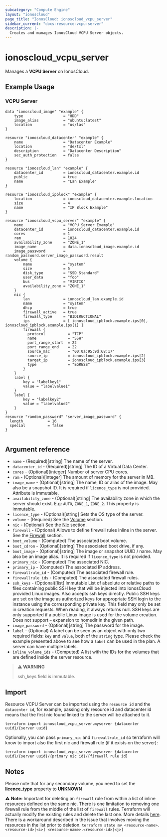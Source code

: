 ```yaml
---
subcategory: "Compute Engine"
layout: "ionoscloud"
page_title: "IonosCloud: ionoscloud_vcpu_server"
sidebar_current: "docs-resource-vcpu-server"
description: |-
  Creates and manages IonosCloud VCPU Server objects.
---
```


# ionoscloud_vcpu_server

Manages a **VCPU Server** on IonosCloud.

## Example Usage

### VCPU Server

```hcl
data "ionoscloud_image" "example" {
    type                  = "HDD"
    image_alias           = "ubuntu:latest"
    location              = "us/las"
}

resource "ionoscloud_datacenter" "example" {
    name                  = "Datacenter Example"
    location              = "de/txl"
    description           = "Datacenter Description"
    sec_auth_protection   = false
}

resource "ionoscloud_lan" "example" {
    datacenter_id         = ionoscloud_datacenter.example.id
    public                = true
    name                  = "Lan Example"
}

resource "ionoscloud_ipblock" "example" {
    location              = ionoscloud_datacenter.example.location
    size                  = 4
    name                  = "IP Block Example"
}

resource "ionoscloud_vcpu_server" "example" {
    name                  = "VCPU Server Example"
    datacenter_id         = ionoscloud_datacenter.example.id
    cores                 = 1
    ram                   = 1024
    availability_zone     = "ZONE_1"
    image_name            = data.ionoscloud_image.example.id
    image_password        = random_password.server_image_password.result
    volume {
        name              = "system"
        size              = 5
        disk_type         = "SSD Standard"
        user_data         = "foo"
        bus               = "VIRTIO"
        availability_zone = "ZONE_1"
    }
    nic {
        lan               = ionoscloud_lan.example.id
        name              = "system"
        dhcp              = true
        firewall_active   = true
        firewall_type     = "BIDIRECTIONAL"
        ips               = [ ionoscloud_ipblock.example.ips[0], ionoscloud_ipblock.example.ips[1] ]
        firewall {
          protocol          = "TCP"
          name              = "SSH"
          port_range_start  = 22
          port_range_end    = 22
          source_mac        = "00:0a:95:9d:68:17"
          source_ip         = ionoscloud_ipblock.example.ips[2]
          target_ip         = ionoscloud_ipblock.example.ips[3]
          type              = "EGRESS" 
        }
    }
    label {
        key = "labelkey1"
        value = "labelvalue1"
    }
    label {
        key = "labelkey2"
        value = "labelvalue2"
    }
}
resource "random_password" "server_image_password" {
  length           = 16
  special          = false
}
                  
```

## Argument reference

- `name` - (Required)[string] The name of the server.
- `datacenter_id` - (Required)[string] The ID of a Virtual Data Center.
- `cores` - (Optional)[integer] Number of server CPU cores.
- `ram` - (Optional)[integer] The amount of memory for the server in MB.
- `image_name` - (Optional)[string] The name, ID or alias of the image. May also be a snapshot ID. It is required if `licence_type` is not provided. Attribute is immutable.
- `availability_zone` - (Optional)[string] The availability zone in which the server should exist. E.g: `AUTO`, `ZONE_1`, `ZONE_2`. This property is immutable.
- `licence_type` - (Optional)[string] Sets the OS type of the server.
- `volume` - (Required) See the [Volume](volume.md) section.
- `nic` - (Optional) See the [Nic](nic.md) section.
- `firewall` - (Optional) Allows to define firewall rules inline in the server. See the [Firewall](firewall.md) section.
- `boot_volume` - (Computed) The associated boot volume.
- `boot_cdrom` - (Optional)[string] The associated boot drive, if any.
- `boot_image` - (Optional)[string] The image or snapshot UUID / name. May also be an image alias. It is required if `licence_type` is not provided.
- `primary_nic` - (Computed) The associated NIC.
- `primary_ip` - (Computed) The associated IP address.
- `firewallrule_id` - (Computed) The associated firewall rule.
- `firewallrule_ids` - (Computed) The associated firewall rules.
- `ssh_keys` - (Optional)[list] Immutable List of absolute or relative paths to files containing public SSH key that will be injected into IonosCloud provided Linux images. Also accepts ssh keys directly. Public SSH keys are set on the image as authorized keys for appropriate SSH login to the instance using the corresponding private key. This field may only be set in creation requests. When reading, it always returns null. SSH keys are only supported if a public Linux image is used for the volume creation. Does not support `~` expansion to homedir in the given path.
- `image_password` - (Optional)[string] The password for the image.
- `label` - (Optional) A label can be seen as an object with only two required fields: `key` and `value`, both of the `string` type. Please check the example presented above to see how a `label` can be used in the plan. A server can have multiple labels.
- `inline_volume_ids` - (Computed) A list with the IDs for the volumes that are defined inside the server resource.

> **⚠ WARNING** 
> 
> ssh_keys field is immutable.

## Import

Resource VCPU Server can be imported using the `resource id` and the `datacenter id`, for example, passing only resource id and datacenter id means that the first nic found linked to the server will be attached to it.

```shell
terraform import ionoscloud_vcpu_server.myserver {datacenter uuid}/{server uuid}
```
Optionally, you can pass `primary_nic` and `firewallrule_id` so terraform will know to import also the first nic and firewall rule (if it exists on the server):
```shell
terraform import ionoscloud_vcpu_server.myserver {datacenter uuid}/{server uuid}/{primary nic id}/{firewall rule id}
```

## Notes

Please note that for any secondary volume, you need to set the **licence_type** property to **UNKNOWN**

⚠️ **Note:** Important for deleting an `firewall` rule from within a list of inline resources defined on the same nic. There is one limitation to removing one firewall rule
from the middle of the list of `firewall` rules. Terraform will actually modify the existing rules and delete the last one.
More details [here](https://github.com/hashicorp/terraform/issues/14275). There is a workaround described in the issue 
that involves moving the resources in the list prior to deletion.
`terraform state mv <resource-name>.<resource-id>[<i>] <resource-name>.<resource-id>[<j>]`